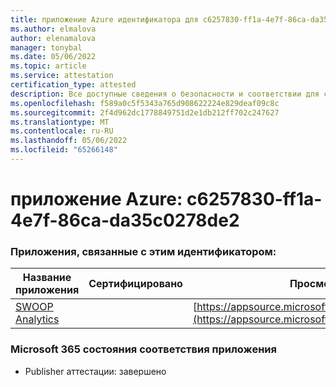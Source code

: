 ```yaml
---
title: приложение Azure идентификатора для c6257830-ff1a-4e7f-86ca-da35c0278de2
ms.author: elmalova
author: elenamalova
manager: tonybal
ms.date: 05/06/2022
ms.topic: article
ms.service: attestation
certification_type: attested
description: Все доступные сведения о безопасности и соответствии для c6257830-ff1a-4e7f-86ca-da35c0278de2.
ms.openlocfilehash: f589a0c5f5343a765d908622224e829deaf09c8c
ms.sourcegitcommit: 2f4d962dc1778849751d2e1db212ff702c247627
ms.translationtype: MT
ms.contentlocale: ru-RU
ms.lasthandoff: 05/06/2022
ms.locfileid: "65266148"
---
```

# <a name="azure-app-id-c6257830-ff1a-4e7f-86ca-da35c0278de2"></a>приложение Azure: c6257830-ff1a-4e7f-86ca-da35c0278de2


### <a name="apps-associated-with-this-id"></a>Приложения, связанные с этим идентификатором:
| **Название приложения** | **Сертифицировано** | **Просмотр в AppSource** |
|--------------|---------------|-----------------------|
| [SWOOP Analytics](../forward/WA200000877.md) |  | [https://appsource.microsoft.com/product/office/WA200000877](https://appsource.microsoft.com/product/office/WA200000877) |

### <a name="microsoft-365-app-compliance-status"></a>Microsoft 365 состояния соответствия приложения
- Publisher аттестации: завершено
